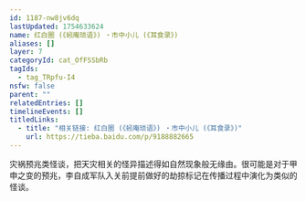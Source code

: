 ```yaml
---
id: 1187-nw8jv6dq
lastUpdated: 1754633624
name: 红白圈 (《蚓庵琐语》) ・市中小儿 (《耳食录》)
aliases: []
layer: 7
categoryId: cat_OfFSSbRb
tagIds:
  - tag_TRpfu-I4
nsfw: false
parent: ""
relatedEntries: []
timelineEvents: []
titledLinks:
  - title: "相关链接: 红白圈 (《蚓庵琐语》) ・市中小儿 (《耳食录》)"
    url: https://tieba.baidu.com/p/9188882665
---
```


灾祸预兆类怪谈，把天灾相关的怪异描述得如自然现象般无缘由。很可能是对于甲申之变的预兆，李自成军队入关前提前做好的劫掠标记在传播过程中演化为类似的怪谈。